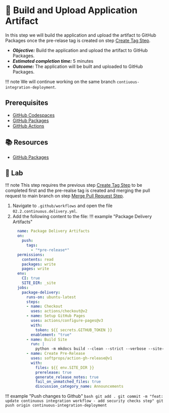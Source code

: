 # :test_tube: Build and Upload Application Artifact

In this step we will build the application and upload the artifact to GitHub Packages once the pre-relase tag is created on step [Create Tag Step](./01.md).

- _**Objective:**_ Build the application and upload the artifact to GitHub Packages.
- _**Estimated completion time:**_ 5 minutes
- _**Outcome:**_ The application will be built and uploaded to GitHub Packages.

!!! note
      We will continue working on the same branch `contiuous-integration-deployment`.

## Prerequisites

- [GitHub Codespaces](#)
- [GitHub Packages](#)
- [GitHub Actions](#)

## :books: Resources

- [GitHub Packages](https://docs.github.com/en/packages/guides/about-github-container-registry)

## :pencil: Lab

!!! note
      This step requires the previous step [Create Tag Step](./01.md) to be completed first and the pre-realse tag is created and merging the pull request to main branch on step [Merge Pull Request Step](./04.md).

1. Navigate to `.github/workflows` and open the file `02.2.continuous.delivery.yml`.
2. Add the following content to the file:
!!! example "Package Delivery Artifacts"
      ``` yaml
        name: Package Delivery Artifacts
        on:
          push:
            tags:
              - "*pre-release*"
        permissions:
          contents: read
          packages: write
          pages: write
        env:
          CI: true
          SITE_DIR: _site
        jobs:
          package-delivery:
            runs-on: ubuntu-latest
            steps:
            - name: Checkout
              uses: actions/checkout@v2
            - name: Setup GitHub Pages
              uses: actions/configure-pages@v3
              with:
                token: ${{ secrets.GITHUB_TOKEN }}
              enablement: "true"
            - name: Build Site
              run: |
                python -m mkdocs build --clean --strict --verbose --site-dir '${{ env.SITE_DIR }}'
            - name: Create Pre-Release
              uses: softprops/action-gh-release@v1
              with:
                files: ${{ env.SITE_DIR }}
                prerelease: true
                generate_release_notes: true
                fail_on_unmatched_files: true
                discussion_category_name: Announcements
      ```
!!! example "Push changes to Github"
       ``` bash
       git add .
       git commit -m "feat: update continuous integration workflow - add security checks step"
       git push origin continuous-integration-deployment
       ```
